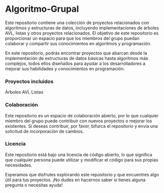 # Algoritmo-Grupal

Este repositorio contiene una colección de proyectos relacionados con algoritmos y estructuras de datos, incluyendo implementaciones de árboles AVL, listas y otros proyectos relacionados. El objetivo de este repositorio es proporcionar un espacio para que los miembros del grupo puedan colaborar y compartir sus conocimientos en algoritmos y programación.

En este repositorio, podrás encontrar proyectos que abarcan desde la implementación de estructuras de datos básicas hasta algoritmos más complejos, todos ellos diseñados para ayudar a los desarrolladores a mejorar sus habilidades y conocimientos en programación.

### Proyectos incluidos

Árboles AVL
Listas

### Colaboración

Este repositorio es un espacio de colaboración abierto, por lo que cualquier miembro del grupo puede contribuir con nuevos proyectos o mejorar los existentes. Si deseas contribuir, por favor, bifurca el repositorio y envía una solicitud de incorporación de cambios.

### Licencia

Este repositorio está bajo una licencia de código abierto, lo que significa que cualquier persona puede utilizar y modificar el código para sus propias necesidades.

Esperamos que disfrutes explorando este repositorio y que encuentres algo útil para tus proyectos. ¡No dudes en hacernos saber si tienes alguna pregunta o necesitas ayuda!
